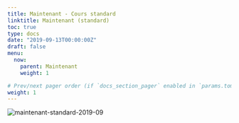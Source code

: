 ```yaml
---
title: Maintenant - Cours standard
linktitle: Maintenant (standard)
toc: true
type: docs
date: "2019-09-13T00:00:00Z"
draft: false
menu:
  now:
    parent: Maintenant
    weight: 1

# Prev/next pager order (if `docs_section_pager` enabled in `params.toml`)
weight: 1
---
```

![maintenant-standard-2019-09](/img/maintenant-stand-2019-09.png)

